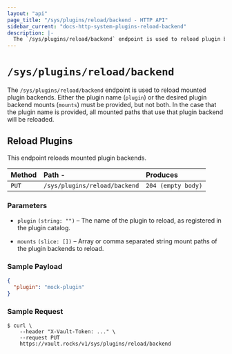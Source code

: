 ```yaml
---
layout: "api"
page_title: "/sys/plugins/reload/backend - HTTP API"
sidebar_current: "docs-http-system-plugins-reload-backend"
description: |-
  The `/sys/plugins/reload/backend` endpoint is used to reload plugin backends.
---
```


# `/sys/plugins/reload/backend`

The `/sys/plugins/reload/backend` endpoint is used to reload mounted plugin
backends. Either the plugin name (`plugin`) or the desired plugin backend mounts
(`mounts`) must be provided, but not both. In the case that the plugin name is
provided, all mounted paths that use that plugin backend will be reloaded.

## Reload Plugins

This endpoint reloads mounted plugin backends.

| Method   | Path                      -   | Produces               |
| :------- | :---------------------------- | :--------------------- |
| `PUT`    | `/sys/plugins/reload/backend` | `204 (empty body)`     |

### Parameters

- `plugin` `(string: "")` – The name of the plugin to reload, as 
  registered in the plugin catalog.

- `mounts` `(slice: [])` – Array or comma separated string mount paths 
  of the plugin backends to reload.

### Sample Payload

```json
{
  "plugin": "mock-plugin"
}
```

### Sample Request

```
$ curl \
    --header "X-Vault-Token: ..." \
    --request PUT
    https://vault.rocks/v1/sys/plugins/reload/backend
```
